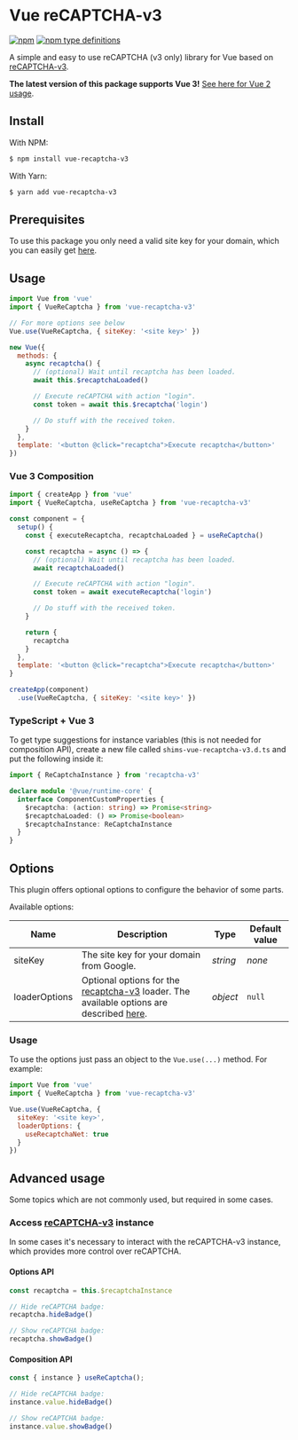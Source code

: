 # Vue reCAPTCHA-v3
[![npm](https://img.shields.io/npm/v/vue-recaptcha-v3.svg)](https://www.npmjs.com/package/vue-recaptcha-v3)
[![npm type definitions](https://img.shields.io/npm/types/vue-recaptcha-v3.svg)](https://www.npmjs.com/package/vue-recaptcha-v3)

A simple and easy to use reCAPTCHA (v3 only) library for Vue based on [reCAPTCHA-v3](https://github.com/AurityLab/recaptcha-v3).

**The latest version of this package supports Vue 3!** [See here for Vue 2 usage](https://github.com/AurityLab/vue-recaptcha-v3/tree/vue-v2.x). 

## Install
With NPM:
```bash
$ npm install vue-recaptcha-v3
```

With Yarn:
```bash
$ yarn add vue-recaptcha-v3
```
 
## Prerequisites
To use this package you only need a valid site key for your domain, which you can easily get [here](https://www.google.com/recaptcha).

## Usage

```javascript
import Vue from 'vue'
import { VueReCaptcha } from 'vue-recaptcha-v3'

// For more options see below
Vue.use(VueReCaptcha, { siteKey: '<site key>' })

new Vue({
  methods: {
    async recaptcha() {
      // (optional) Wait until recaptcha has been loaded.
      await this.$recaptchaLoaded()

      // Execute reCAPTCHA with action "login".
      const token = await this.$recaptcha('login')

      // Do stuff with the received token.
    }
  },
  template: '<button @click="recaptcha">Execute recaptcha</button>'
})
```

### Vue 3 Composition

```js
import { createApp } from 'vue'
import { VueReCaptcha, useReCaptcha } from 'vue-recaptcha-v3'

const component = {
  setup() {
    const { executeRecaptcha, recaptchaLoaded } = useReCaptcha()

    const recaptcha = async () => {
      // (optional) Wait until recaptcha has been loaded.
      await recaptchaLoaded()

      // Execute reCAPTCHA with action "login".
      const token = await executeRecaptcha('login')

      // Do stuff with the received token.
    }

    return {
      recaptcha
    }
  },
  template: '<button @click="recaptcha">Execute recaptcha</button>'
}

createApp(component)
  .use(VueReCaptcha, { siteKey: '<site key>' })
```

### TypeScript + Vue 3
To get type suggestions for instance variables (this is not needed for composition API), create a new file called `shims-vue-recaptcha-v3.d.ts` and put the following inside it:
```ts
import { ReCaptchaInstance } from 'recaptcha-v3'

declare module '@vue/runtime-core' {
  interface ComponentCustomProperties {
    $recaptcha: (action: string) => Promise<string>
    $recaptchaLoaded: () => Promise<boolean>
    $recaptchaInstance: ReCaptchaInstance
  }
}
```

## Options
This plugin offers optional options to configure the behavior of some parts.

Available options:

|Name|Description|Type|Default value
|----|-----------|----|-------------
|siteKey|The site key for your domain from Google.|*string*|*none*
|loaderOptions|Optional options for the [recaptcha-v3](https://github.com/AurityLab/recaptcha-v3) loader. The available options are described [here](https://github.com/AurityLab/recaptcha-v3/#load-options-usage).|*object*|`null`

### Usage
To use the options just pass an object to the `Vue.use(...)` method. For example:
```javascript
import Vue from 'vue'
import { VueReCaptcha } from 'vue-recaptcha-v3'

Vue.use(VueReCaptcha, {
  siteKey: '<site key>',
  loaderOptions: {
    useRecaptchaNet: true
  }
})
```

## Advanced usage
Some topics which are not commonly used, but required in some cases.

### Access [reCAPTCHA-v3](https://github.com/AurityLab/recaptcha-v3/#load-options-usage) instance
In some cases it's necessary to interact with the reCAPTCHA-v3 instance, which provides more control over reCAPTCHA. 

#### Options API
```javascript
const recaptcha = this.$recaptchaInstance

// Hide reCAPTCHA badge:
recaptcha.hideBadge()

// Show reCAPTCHA badge:
recaptcha.showBadge()
```

#### Composition API
```javascript
const { instance } useReCaptcha();

// Hide reCAPTCHA badge:
instance.value.hideBadge()

// Show reCAPTCHA badge:
instance.value.showBadge()
```

